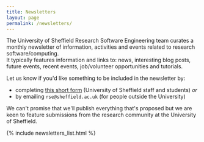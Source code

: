 ```yaml
---
title: Newsletters
layout: page
permalink: /newsletters/
---
```


The University of Sheffield Research Software Engineering team curates a monthly newsletter of 
information, activities and events related to research software/computing.  
It typically features information and links to: 
news, interesting blog posts, future events, recent events, job/volunteer opportunities and tutorials.

Let us know if you'd like something to be included in the newsletter by:

* completing [this short form](https://forms.gle/YyQiNjg79tXaLZHq8) (University of Sheffield staff and students) *or* 
* by emailing `rse@sheffield.ac.uk` (for people outside the University)

We can't promise that we'll publish everything that's proposed but 
we are keen to feature submissions from the research community at the University of Sheffield.

{% include newsletters_list.html %}
